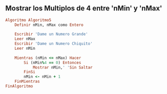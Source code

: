 ## Mostrar los Multiplos de 4 entre 'nMin' y 'nMax'
```ruby
Algoritmo Algoritmo5
	Definir nMin, nMax como Entero
	
	Escribir 'Dame un Numero Grande'
	Leer nMax
	Escribir 'Dame un Numero Chiquito'
	Leer nMin
	
	Mientras (nMin <= nMax) Hacer
		Si (nMin%4 == 0) Entonces
			Mostrar nMin,' 'Sin Saltar
		FinSi
		nMin <- nMin + 1
	FinMientras
FinAlgoritmo
```

